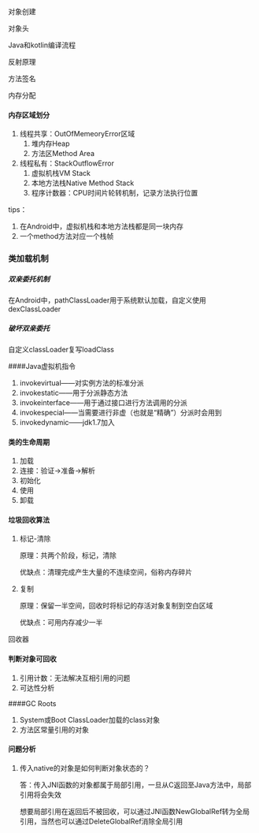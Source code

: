 对象创建

对象头

Java和kotlin编译流程

反射原理

方法签名

内存分配

#### 内存区域划分

1. 线程共享：OutOfMemeoryError区域
   1. 堆内存Heap
   2. 方法区Method Area
2. 线程私有：StackOutflowError
   1. 虚拟机栈VM Stack
   2. 本地方法栈Native Method Stack
   3. 程序计数器：CPU时间片轮转机制，记录方法执行位置

tips：

1. 在Android中，虚拟机栈和本地方法栈都是同一块内存
2. 一个method方法对应一个栈帧

### 类加载机制

##### 双亲委托机制

在Android中，pathClassLoader用于系统默认加载，自定义使用dexClassLoader

##### 破坏双亲委托

自定义classLoader复写loadClass

####Java虚拟机指令

1. invokevirtual——对实例方法的标准分派
2. invokestatic——用于分派静态方法
3. invokeinterface——用于通过接口进行方法调用的分派
4. invokespecial——当需要进行非虚（也就是“精确”）分派时会用到
5. invokedynamic——jdk1.7加入

#### 类的生命周期

1. 加载
2. 连接：验证->准备->解析
3. 初始化
4. 使用
5. 卸载

#### 垃圾回收算法

1. 标记-清除

   原理：共两个阶段，标记，清除

   优缺点：清理完成产生大量的不连续空间，俗称内存碎片

2. 复制

   原理：保留一半空间，回收时将标记的存活对象复制到空白区域

   优缺点：可用内存减少一半

回收器

#### 判断对象可回收

1. 引用计数：无法解决互相引用的问题
2. 可达性分析

####GC Roots

1. System或Boot ClassLoader加载的class对象
2. 方法区常量引用的对象

#### 问题分析

1. 传入native的对象是如何判断对象状态的？

   答：传入JNI函数的对象都属于局部引用，一旦从C返回至Java方法中，局部引用将会失效

   想要局部引用在返回后不被回收，可以通过JNI函数NewGlobalRef转为全局引用，当然也可以通过DeleteGlobalRef消除全局引用